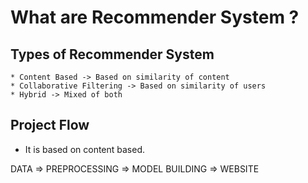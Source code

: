 # What are Recommender System ? 

## Types of Recommender System
    * Content Based -> Based on similarity of content
    * Collaborative Filtering -> Based on similarity of users 
    * Hybrid -> Mixed of both


## Project Flow
 * It is based on content based.

 DATA   =>  PREPROCESSING   =>    MODEL BUILDING    =>   WEBSITE    